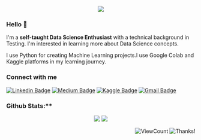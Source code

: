 

<p align="center">
<img src="https://media.tenor.com/Rme4nOJ8P7IAAAAM/%E1%83%94%E1%83%98%E1%83%A4%E1%83%9D%E1%83%A0%E1%83%98%E1%83%90-%E1%83%AE%E1%83%90%E1%83%97%E1%83%A3%E1%83%9C%E1%83%90.gif"  />
</p>

### Hello 👋

I'm a **self-taught Data Science Enthusiast** with a technical background in Testing. I'm interested in learning more about Data Science concepts. 

I use Python for creating Machine Learning projects.I use Google Colab and Kaggle platforms in my learning journey.

### Connect with me

[![Linkedin Badge](https://img.shields.io/badge/-Kavya_D-blue?style=flat-square&logo=Linkedin&logoColor=white&link=https://www.linkedin.com/in/Kavya2099/)](https://www.linkedin.com/in/Kavya2099/) 
   [![Medium Badge](https://img.shields.io/badge/-Kavya_D-000000?style=flat&labelColor=000000&logo=Medium&link=https://medium.com/@Kavya2099)](https://medium.com/@Kavya2099) 
   [![Kaggle Badge](https://kaggle.com/static/images/open-in-kaggle.svg)](https://www.kaggle.com/kavya2099) 
   [![Gmail Badge](https://img.shields.io/badge/-Kavya_D-c14438?style=flat-square&logo=Gmail&logoColor=white&link=mailto:d.kavya1999@gmail.com)](mailto:d.kavya1999@gmail.com)
  
  

### Github Stats:**

<p align="center">
  
  <img src="https://github-readme-stats.vercel.app/api?username=Kavya2099&hide=stars&show_icons=true&theme=dracula&line_height=32">
  <img src="https://github-readme-stats.vercel.app/api/top-langs/?username=Kavya2099&count_private=true&theme=dracula">

</p>

<div align="right">
  
![ViewCount](https://views.whatilearened.today/views/github/Kavya2099/Kavya2099.svg) ![Thanks!](https://img.shields.io/badge/Thanks%20for%20visiting-!-1EAEDB.svg)

</div>
<!--
**Kavya2099/Kavya2099** is a ✨ _special_ ✨ repository because its `README.md` (this file) appears on your GitHub profile.

Here are some ideas to get you started:

- 🔭 I’m currently working on ...
- 🌱 I’m currently learning ...
- 👯 I’m looking to collaborate on ...
- 🤔 I’m looking for help with ...
- 💬 Ask me about ...
- 📫 How to reach me: ...
- 😄 Pronouns: ...
- ⚡ Fun fact: ...
-->
